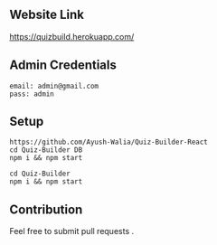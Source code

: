 ## Website Link 

https://quizbuild.herokuapp.com/

## Admin Credentials

```
email: admin@gmail.com
pass: admin
```

## Setup

```
https://github.com/Ayush-Walia/Quiz-Builder-React
cd Quiz-Builder DB
npm i && npm start

cd Quiz-Builder
npm i && npm start
```

## Contribution

Feel free to submit pull requests .
